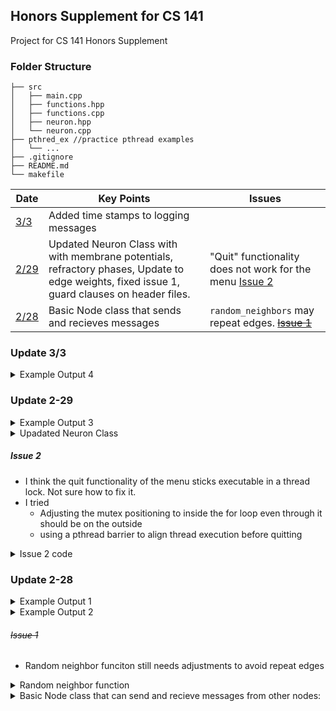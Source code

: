 ## Honors Supplement for CS 141
Project for CS 141 Honors Supplement

### Folder Structure

```
├── src
│   ├── main.cpp
│   ├── functions.hpp
│   ├── functions.cpp
│   ├── neuron.hpp
│   └── neuron.cpp
├── pthred_ex //practice pthread examples
│   └── ...
├── .gitignore
├── README.md
└── makefile

```
| Date   | Key Points    |  Issues   |
|--------------- | --------------- |--------------- |
| [3/3](#update-3-3)   | Added time stamps to logging messages| |
| [2/29](#update-2-29)   | Updated Neuron Class with with membrane potentials, refractory phases, Update to edge weights, fixed issue 1, guard clauses on header files.   | "Quit" functionality does not work for the menu [Issue 2](#issue-2)|
| [2/28](#update-2-28)   | Basic Node class that sends and recieves messages   | `random_neighbors` may repeat edges. [~~Issue 1~~](#issue-1)|

### Update 3/3

<details>
<summary> Example Output 4 </summary>
<br>

New addtions:
- Time stamps on logging messages


``` cpp
Time format is |HH:MM:SS:mircroseconds|

Adding Neurons
----------------

|10:24:53:508828| Neuron 1 added (excitatory type)
|10:24:53:508890| Neuron 2 added (excitatory type)
|10:24:53:508894| Neuron 3 added (excitatory type)
|10:24:53:508897| Neuron 4 added (excitatory type)
|10:24:53:508901| Neuron 5 added (excitatory type)
|10:24:53:508904| Neuron 6 added (excitatory type)

Adding Random Neighbors
--------------------------

|10:24:53:508911| Edge from Neuron 5 to Neuron 6 added
|10:24:53:508918| Neuron 5 added to _presynaptic of Neuron 6
|10:24:53:508970| Neuron 6 has connections from
|10:24:53:508980| - Neuron5
|10:24:53:508987| Edge from Neuron 6 to Neuron 3 added
|10:24:53:508998| Neuron 6 added to _presynaptic of Neuron 3
|10:24:53:509087| Neuron 5 is connected to:
|10:24:53:509101| - Neuron6
|10:24:53:509107| Edge from Neuron 5 to Neuron 4 added
|10:24:53:509115| Neuron 5 added to _presynaptic of Neuron 4
|10:24:53:509126| Neuron 4 has connections from
|10:24:53:509137| - Neuron5
|10:24:53:509142| Edge from Neuron 4 to Neuron 2 added
|10:24:53:509149| Neuron 4 added to _presynaptic of Neuron 2
|10:24:53:509154| Neuron 3 has connections from
|10:24:53:509157| - Neuron6
|10:24:53:509163| Edge from Neuron 3 to Neuron 1 added
|10:24:53:509168| Neuron 3 added to _presynaptic of Neuron 1
|10:24:53:509479| Neuron 1 is waiting
|10:24:53:509687| Neuron 3 is waiting
|10:24:53:509840| Neuron 2 is waiting
|10:24:53:510043| Neuron 6 is waiting
|10:24:53:510116| Neuron 5 is waiting
|10:24:53:510304| Neuron 4 is waiting

Activate neuron ( or [-1] to quit )
 Neuron 1
 Neuron 2
 Neuron 3
 Neuron 4
 Neuron 5
 Neuron 6
Input: 2

|11:8:53:669752| Neuron 2 is activated, accumulated equal to -55
|11:8:53:670240| Neuron 2 is sending a message to Neuron 3
|11:8:53:670262| Accumulated value for Neuron 2 is -55
|11:8:53:670355| Weight for Neuron 2 to Neuron 3 is 0.628871
|11:8:53:670472| Neuron 2 modifier is 1
|11:8:53:670492| Message is -34.5879
|11:8:53:670632| Neuron 3 is activated, accumulated equal to -89.5879
|11:8:53:670852| Membrane potential for Neuron 3 is below the threshold, not firing
|11:8:53:670879| Neuron 3 is waiting
|11:8:53:670959| Neuron 2 fired, entering refractory phase
|11:8:53:671058| Neuron 2 potential set to -70
|11:8:53:673609| Neuron 2 completed refractory phase, running
|11:8:53:673867| Neuron 2 is waiting

Activate neuron ( or [-1] to quit )
 Neuron 1
 Neuron 2
 Neuron 3
 Neuron 4
 Neuron 5
 Neuron 6
Input: 6

|11:9:36:226487| Neuron 6 is activated, accumulated equal to -55
|11:9:36:226578| Neuron 6 is sending a message to Neuron 1
|11:9:36:226584| Accumulated value for Neuron 6 is -55
|11:9:36:226589| Weight for Neuron 6 to Neuron 1 is 0.61264
|11:9:36:226594| Neuron 6 modifier is 1
|11:9:36:226598| Message is -33.6952
|11:9:36:226711| Neuron 1 is activated, accumulated equal to -88.6952
|11:9:36:226833| Neuron 1 does not have any neigbors!
|11:9:36:226931| Neuron 1 is waiting
|11:9:36:226865| Neuron 6 is sending a message to Neuron 5
|11:9:36:226987| Accumulated value for Neuron 6 is -55
|11:9:36:227038| Weight for Neuron 6 to Neuron 5 is 0.635712
|11:9:36:227046| Neuron 6 modifier is 1
|11:9:36:227050| Message is -34.9641
|11:9:36:227141| Neuron 5 is activated, accumulated equal to -89.9641
|11:9:36:227227| Membrane potential for Neuron 5 is below the threshold, not firing
|11:9:36:227242| Neuron 5 is waiting
|11:9:36:227253| Neuron 6 fired, entering refractory phase
|11:9:36:227277| Neuron 6 potential set to -70
|11:9:36:230011| Neuron 6 completed refractory phase, running
|11:9:36:230090| Neuron 6 is waiting

```
</details>

### Update 2-29

<details>
<summary> Example Output 3 </summary>
<br>

New addtions:
- Choose neuron to activate
- Activation based on membrane potential
- Refractory period
- Edge weights are [0, 1]
- Constants are preprocessor defintions

```
Neuron 1 added (inhibitory type)
Neuron 2 added (inhibitory type)
Neuron 3 added (inhibitory type)
Adding Random Neighbors
Edge from Neuron 3 to Neuron 2 added
Edge from Neuron 3 to Neuron 1 added
Neuron 1 is waiting
Neuron 2 is waiting
Neuron 3 is waiting
Activate neuron ( or [-1] to quit )
 Neuron 1
 Neuron 2
 Neuron 3
Input: 3
Neuron 3 is activated, accumulated equal to -55
Neuron 3 is sending a message to Neuron 1
Accumulated value for Neuron 3 is -55
Weight for Neuron 3 to Neuron 1 is 0.080745
Neuron 3 modifier is -1
Message is 4.44097
Neuron 1 is activated, accumulated equal to -50.559
Neuron 1 does not have any neigbors!
Neuron 1 is waiting
Neuron 3 is sending a message to Neuron 2
Accumulated value for Neuron 3 is -55
Weight for Neuron 3 to Neuron 2 is 0.694781
Neuron 3 modifier is -1
Message is 38.213
Neuron 2 is activated, accumulated equal to -16.787
Neuron 2 does not have any neigbors!
Neuron 2 is waiting
Neuron 3 fired, entering refractory phase
Neuron 3 potential set to -70
Neuron 3 completed refractory phase, running
Neuron 3 is waiting
Activate neuron ( or [-1] to quit )
 Neuron 1
 Neuron 2
 Neuron 3
Input: 3
```
- If Neuron 3 is then activated again

```
Neuron 3 is activated, accumulated equal to -70
Membrane potential for Neuron 3 is below the threshold, not firing
Neuron 3 is waiting
Activate neuron ( or [-1] to quit )
 Neuron 1
 Neuron 2
 Neuron 3
Input: 
```
- Or if a neuron without edges is activated:
```
Neuron 2 is activated, accumulated equal to -16.787
Neuron 2 does not have any neigbors!
Neuron 2 is waiting
Activate neuron ( or [-1] to quit )
 Neuron 1
 Neuron 2
 Neuron 3
Input:

```
</details>

<details>
<summary>Upadated Neuron Class</summary>
<br>

```cpp
class Neuron {
private:
  double membrane_potential = INITIAL_MEMBRANE_POTENTIAL;
  int id;

  typedef std::map<Neuron *, double> weight_map;

  weight_map _postsynaptic;
  weight_map _presynaptic;

  pthread_t thread;
  pthread_cond_t cond = PTHREAD_COND_INITIALIZER;

  bool active = false;
  bool recieved = false;

  int excit_inhib_value;

public:
  Neuron(int _id, int inhibitory);
  ~Neuron();
  void add_neighbor(Neuron *neighbor, double weight);
  void add_next(Neuron *neighbor, double weight);
  void add_previous(Neuron *neighbor, double weight);
  void *run();
  void start_thread();
  void join_thread();

  void refractory();

  void activate() { active = true; }
  void deactivate() { active = false; }

  //>>>>>>>>>>>>>> Access to private variables <<<<<<<<<<<
  pthread_cond_t *get_cond() { return &cond; }
  int get_id() { return id; }
  double get_potential() { return membrane_potential; }
  const weight_map *get_presynaptic() {
    const weight_map *p_presynaptic = &_presynaptic;
    return p_presynaptic;
  }

  const weight_map *get_postsynaptic() {
    const weight_map *p_postsynaptic = &_postsynaptic;
    return p_postsynaptic;
  }
  /*--------------------------------------------------------------*\
   *                  Thread helper:
   *    POSIX needs a void* (*)(void*) function signature
   *    This function allows us to use the run() member funciton
  \--------------------------------------------------------------*/
  static void *thread_helper(void *instance) {
    return ((Neuron *)instance)->run();
  }
};
```
</details>

##### Issue 2
- I think the quit functionality of the menu sticks executable in a thread lock. Not sure how to fix it.
- I tried
    - Adjusting the mutex positioning to inside the for loop even through it should be on the outside
    - using a pthread barrier to align thread execution before quitting

<details>
<summary> Issue 2 code </summary>
<br>

``` cpp
// main.cpp
while (!finish) {

// sleep for menu timing
    usleep(100000);
    cout << "Activate neuron ( or [-1] to quit )\n";
    for (Neuron *neuron : neurons) {
      cout << " Neuron " << neuron->get_id() << '\n';
    }
    cout << "Input: ";
    cin >> activate;

    if (activate == -1) {
      //locking mutex
      pthread_mutex_lock(&mutex);

      // adjusting variable
      finish = true;
      
      // signaling each neuron to pthread_exit()
      // At this point all neurons should be the in the "waiting state"
      for (Neuron *neuron : neurons) {

        // activate neuron and signal
        neuron->activate();
        pthread_cond_signal(neuron->get_cond());

      }

      // unlock
      pthread_mutex_unlock(&mutex);

    } else if (activate <= num_neurons && activate >= 0) {
      neurons[activate - 1]->activate();
      pthread_cond_signal(neurons[activate - 1]->get_cond());
    }
}

// neuron.cpp
//...
  pthread_mutex_lock(&mutex);
  while (!active) {
    cout << "Neuron " << id << " is waiting\n";
    pthread_cond_wait(&cond, &mutex);
  }

  if (finish) {
    pthread_exit(NULL);
  }

  pthread_mutex_unlock(&mutex);
//...
```
</details>


### Update 2-28

<details>
<summary> Example Output 1 </summary>
<br>

```
Node 1 added
Node 2 added
Node 3 added
Adding Random Neighbors
Edge from Node 1 to Node 2 added
Edge from Node 2 to Node 3 added
Node 1 is waiting
Node 3 is waiting
Node 1 is activated, setting accumulated to 1
Node 1 is running
Node 1 is sending a message to Node2
Accumulated value for Node 1 is 1
Weight for Node 1 to Node 2 is 4
Message is 4
Node 2 is activated, setting accumulated to 4
Node 2 is running
Node 2 is sending a message to Node3
Accumulated value for Node 2 is 4
Weight for Node 2 to Node 3 is 3
Message is 12
Node 3 is activated, setting accumulated to 12
Node 3 is running
Total Value is 12
```
</details>

<details>
<summary> Example Output 2 </summary>
<br>

```
Node 1 added
Node 2 added
Node 3 added
Edge from Node 1 to Node 2 added
Edge from Node 1 to Node 3 added
Node 1 is waiting
Node 2 is waiting
Node 3 is waiting
Activate? 1
Node 1 is activated, accumulated set to 1
Node 1 is running
Node 1 is sending a message to Node 2
Accumulated value for Node 1 is 1
Weight for Node 1 to Node 2 is 3
Message is 3
Node 2 is activated, accumulated set to 3
Node 2 is running
Node 2 does not have any neigbors!
Node 1 is sending a message to Node 3
Accumulated value for Node 1 is 1
Weight for Node 1 to Node 3 is 2
Message is 2
Node 3 is activated, accumulated set to 2
Node 3 is running
Node 3 does not have any neigbors!
Node 1 has an accumulated value of 1
Node 2 has an accumulated value of 3
Node 3 has an accumulated value of 2
```
</details>

###### ~~Issue 1~~
- Random neighbor funciton still needs adjustments to avoid repeat edges
<details>
<summary> Random neighbor function </summary>
<br>


```cpp
void random_neighbors(vector<Node *> nodes, int number_neighbors) {
  cout << "Adding Random Neighbors\n";
  int size = nodes.size();
  int i = 0;
  while (i < number_neighbors) {
    int from = rand() % size;
    int to = rand() % size;
    if (from == to) {
      continue;
    }
    nodes[from]->add_neighbor(nodes[to], rand() % 5 + 1);
    i++;
  }
}
```
</details>

<details>
<summary>Basic Node class that can send and recieve messages from other nodes:</summary>
<br>

```cpp
class Node {
private:
  double accumulated = 4;
  int id;
  std::map<Node *, double> neighbors;
  pthread_t thread;
  pthread_cond_t cond;
  bool active = false;
  bool recieved = false;

public:
  Node(int _id) : id(_id) {}
  ~Node();
  void add_neighbor(Node *neighbor, double weight);
  void *run();
  void start_thread();
  void join_thread();

  void activate() { active = true; }
  void deactivate() { active = false; }

  //>>>>>>>>>>>>>> Access to private variables <<<<<<<<<<<
  pthread_cond_t *get_cond() { return &cond; }
  int get_id() { return id; }
  double get_accumulated() { return accumulated; }

  /*--------------------------------------------------------------*\
   *                  Thread helper:
   *    POSIX needs a void* (*)(void*) function signature
   *    This function allows us to use the run() member funciton
  \--------------------------------------------------------------*/
  static void *thread_helper(void *instance) {
    return ((Node *)instance)->run();
  }
};
```
</details>


